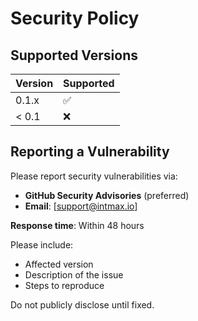 # Security Policy

## Supported Versions

| Version | Supported          |
| ------- | ------------------ |
| 0.1.x   | :white_check_mark: |
| < 0.1   | :x:                |

## Reporting a Vulnerability

Please report security vulnerabilities via:
- **GitHub Security Advisories** (preferred)
- **Email**: [support@intmax.io]

**Response time**: Within 48 hours

Please include:
- Affected version
- Description of the issue
- Steps to reproduce

Do not publicly disclose until fixed.
